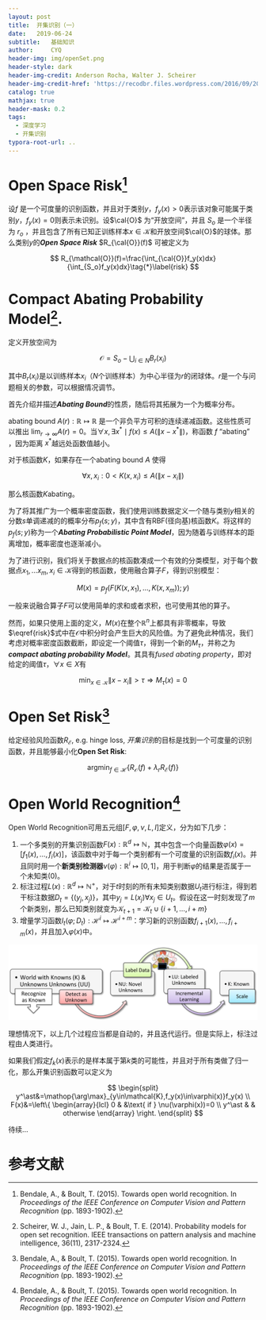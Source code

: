 ```yaml
---
layout: post
title:  开集识别（一）
date:   2019-06-24 
subtitle:   基础知识
author:     CYQ
header-img: img/openSet.png
header-style: dark
header-img-credit: Anderson Rocha, Walter J. Scheirer
header-img-credit-href: 'https://recodbr.files.wordpress.com/2016/09/2016-icip-tutorial-open-set-light.pdf'
catalog: true
mathjax: true
header-mask: 0.2
tags:
  - 深度学习
  - 开集识别
typora-root-url: ..
---
```


# Open Space Risk[^Bendale_2015_CVPR]

设$f$ 是一个可度量的识别函数，并且对于类别$y$，$f_y(x)>0$表示该对象可能属于类别$y$，$f_y(x)=0$则表示未识别。设$\cal{O}$ 为“开放空间”，并且 $S_o$ 是一个半径为 $r_o$ ，并且包含了所有已知正训练样本$x\in\mathcal{K}$和开放空间$\cal{O}$的球体。那么类别$y$的***Open Space Risk*** $R_{\cal{O}}(f)$ 可被定义为

$$
R_{\mathcal{O}}(f)=\frac{\int_{\cal{O}}f_y(x)dx}{\int_{S_o}f_y(x)dx}\tag{*}\label{risk}
$$

# Compact Abating Probability Model[^6809169].

定义开放空间为

$$
\mathcal{O}=S_o-\bigcup_{i\in N}B_r(x_i)
$$

其中$B_r(x_i)$是以训练样本$x_i$（$N$个训练样本）为中心半径为$r$的闭球体。$r$是一个与问题相关的参数，可以根据情况调节。

首先介绍并描述***Abating Bound***的性质，随后将其拓展为一个为概率分布。

 abating bound $A(r):\mathbb{R}\mapsto\mathbb{R}$ 是一个非负平方可积的连续递减函数。这些性质可以推出 $\lim_{r\rightarrow \infty}A(r)=0$。当$\forall x,\exists x^\ast\mid f(x)\leq A(\|x-x^\ast\|)$，称函数 $f$ “abating” ，因为距离 $x^\ast$越远处函数值越小。

对于核函数$K$，如果存在一个abating bound $A$ 使得

$$
\forall x,x_i: 0<K(x,x_i)\leq A(\|x-x_i\|)
$$

那么核函数$K$abating。

为了将其推广为一个概率密度函数，我们使用训练数据定义一个随与类别$y$相关的分数$s$单调递减的的概率分布$p_f(s;y)$，其中含有RBF(径向基)核函数$K$。将这样的$p_f(s;y)$称为一个***Abating Probabilistic Point Model***，因为随着与训练样本的距离增加，概率密度也逐渐减小。

为了进行识别，我们将关于数据点的核函数凑成一个有效的分类模型，对于每个数据点$x_1,\dots x_m,x_i\in\mathcal{K}$得到的核函数，使用融合算子$F$，得到识别模型：

$$
M(x)=p_f(F(K(x,x_1),\dots,K(x,x_m));y)
$$

一般来说融合算子$F$可以使用简单的求和或者求积，也可使用其他的算子。

然而，如果只使用上面的定义，$M(x)$在整个$\mathbb{R}^n$上都具有非零概率，导致$\eqref{risk}$式中在$\mathcal{O}$中积分时会产生巨大的风险值。为了避免此种情况，我们考虑对概率密度函数截断，即设定一个阈值$\tau$，得到一个新的$M_\tau$，并称之为***compact abating probability Model***。其具有*fused abating property*，即对给定的阈值$\tau$，$\forall x \in X$有

$$
\min_{x\in \mathcal{K}}\|x-x_i\|>\tau \Rightarrow M_\tau(x)=0
$$

# Open Set Risk[^Bendale_2015_CVPR]

给定经验风险函数$R_\mathcal{E}$, e.g. hinge loss, *开集识别*的目标是找到一个可度量的识别函数，并且能够最小化**Open Set Risk**:

$$
\mathop{\arg\min}_{f\in\mathcal{H}}\{R_\mathcal{O}(f)+\lambda_rR_\mathcal{E}(f)\}
$$

# Open World Recognition[^Bendale_2015_CVPR]

Open World Recognition可用五元组$[F,\varphi,\nu,L,I]$定义，分为如下几步：

1. 一个多类别的开集识别函数$F(x):\mathbb{R}^d\mapsto\mathbb{N}$，其中包含一个向量函数$\varphi(x)=\left[f_1(x),\dots,f_i(x)\right]$，该函数中对于每一个类别都有一个可度量的识别函数$f_i(x)$。并且同时用一个**新类别检测器**$\nu(\varphi):\mathbb{R}^i\mapsto[0,1]$，用于判断$\varphi$的结果是否属于一个未知类$(0)$。
2. 标注过程$L(x):\mathbb{R}^d\mapsto\mathbb{N}^+$，对于$t$时刻的所有未知类别数据$U_t$进行标注，得到若干标注数据$D_t=\{(y_j,x_j)\}$，其中$y_j=L(x_j)\forall x_j\in U_t$。假设在这一时刻发现了$m$个新类别，那么已知类别就变为$\mathcal{K}_{t+1}=\mathcal{K}_t\cup\{i+1,\dots,i+m\}$
3. 增量学习函数$I_t(\varphi;D_t):\mathcal{H}^i\mapsto\mathcal{H}^{i+m}$：学习新的识别函数$f_{i+1}(x),\dots,f_{i+m}(x)$，并且加入$\varphi(x)$中。

![](/img/openworld.png)

理想情况下，以上几个过程应当都是自动的，并且迭代运行。但是实际上，标注过程由人类进行。

如果我们假定$f_k(x)$表示的是样本属于第$k$类的可能性，并且对于所有类做了归一化，那么开集识别函数可以定义为

$$
\begin{split}
y^\ast&=\mathop{\arg\max}_{y\in\mathcal{K},f_y(x)\in\varphi(x)}f_y(x) \\
F(x)&=\left\{
\begin{array}{lcl}
0 & &\text{ if } \nu(\varphi(x))=0 \\
y^\ast & & otherwise
\end{array}
\right.
\end{split}
$$

待续…

# 参考文献

[^6809169]: Scheirer, W. J., Jain, L. P., & Boult, T. E. (2014). Probability models for open set recognition. IEEE transactions on pattern analysis and machine intelligence, 36(11), 2317-2324.
[^Bendale_2015_CVPR]: Bendale, A., & Boult, T. (2015). Towards open world recognition. In *Proceedings of the IEEE Conference on Computer Vision and Pattern Recognition* (pp. 1893-1902).


